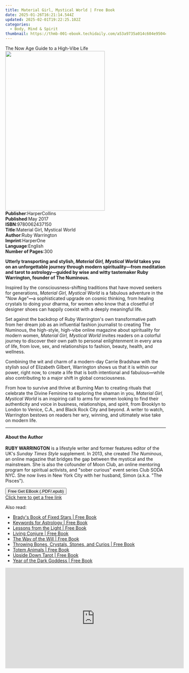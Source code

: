 ```yaml
---
title: Material Girl, Mystical World | Free Book
date: 2025-01-26T16:21:14.544Z
updated: 2025-02-01T19:22:25.102Z
categories:
  - Body, Mind & Spirit
thumbnail: https://thmb-001-ebook.techidaily.com/a53a9735a014c604e9504c744b15e886792058e863c968e0adf42e92d91bc8d9.jpg
---
```

<main id="book-container">
  <div class="flex flex-col">
    <div class="book-brief flex-1 py-6 px-4 sm:p-6 md:py-10 md:px-8">
      <!-- brief-->
      <div class="book-brief-main">The Now Age Guide to a High-Vibe Life</div>
    </div>
    <div
      class="book-meta-info flex-1 grid gap-4 col-start-1 col-end-3 row-start-1 sm:mb-6 sm:grid-cols-4 lg:gap-6 lg:col-start-2 lg:row-end-6 lg:row-span-6 lg:mb-0"
    >
      <div
        class="book-meta-info-left place-content-center mt-4 p-4 text-sm leading-6 col-start-2 col-span-2 dark:text-slate-400"
      >
        <img
          class="w-full h-500 object-cover rounded-lg sm:h-255 sm:col-span-2 lg:col-span-full"
          src="https://img-001-ebook.techidaily.com/f3b6ce8d29edf9e4e6b0eaf4a3182658bb6e5cf9337ff209e7734619029a52e5.jpg"
          alt=""
          width="312"
          height="500"
        />
      </div>
      <div
        class="book-meta-info-right mt-2 col-start-1 row-start-2 col-span-3 self-center"
      >
        <!-- meta data  -->
        <div class="flex flex-col px-4 md:px-8">
          <div class="flex-1">
            <strong>Publisher</strong>:<span class="px-2">HarperCollins</span>
          </div>
          <div class="flex-1">
            <strong>Published</strong>:<span class="px-2">May 2017</span>
          </div>
          <div class="flex-1">
            <strong>ISBN</strong>:<span class="px-2">9780062437150</span>
          </div>
          <div class="flex-1">
            <strong>Title</strong>:<span class="px-2"
              >Material Girl, Mystical World</span
            >
          </div>
          <div class="flex-1">
            <strong>Author</strong>:<span class="px-2">Ruby Warrington</span>
          </div>
          <div class="flex-1">
            <strong>Imprint</strong>:<span class="px-2">HarperOne</span>
          </div>
          <div class="flex-1">
            <strong>Language</strong>:<span class="px-2">English</span>
          </div>
          <div class="flex-1">
            <strong>Number of Pages</strong>:<span class="px-2">300</span>
          </div>
        </div>
      </div>
    </div>
    <div class="book-description flex-1 py-6 px-4 sm:p-6 md:py-10 md:px-8">
      <div class="book-description-main">
        <div accordion-content="" id="description">
          <p>
            <b
              >Utterly transporting and stylish,
              <i>Material Girl, Mystical World</i> takes you on an unforgettable
              journey through modern spirituality</b
            ><b>—</b
            ><b
              >from meditation and tarot to astrology—guided by wise and witty
              tastemaker Ruby Warrington, founder of The Numinous.</b
            >
          </p>
          <p>
            Inspired by the consciousness-shifting traditions that have moved
            seekers for generations, <i>Material Girl, Mystical World </i>is a
            fabulous adventure in the "Now Age"<b>—</b>a sophisticated upgrade
            on cosmic thinking, from healing crystals to doing your dharma, for
            women who know that a closetful of designer shoes can happily
            coexist with a deeply meaningful life.
          </p>
          <p>
            Set against the backdrop of Ruby Warrington's own transformative
            path from her dream job as an influential fashion journalist to
            creating The Numinous, the high-style, high-vibe online magazine
            about spirituality for modern women,
            <i>Material Girl, Mystical World</i> invites readers on a colorful
            journey to discover their own path to personal enlightenment in
            every area of life, from love, sex, and relationships to fashion,
            beauty, health, and wellness.
          </p>
          <p>
            Combining the wit and charm of a modern-day Carrie Bradshaw with the
            stylish soul of Elizabeth Gilbert, Warrington shows us that it is
            within our power, right now, to create a life that is both
            intentional and fabulous<b>—</b>while also contributing to a major
            shift in global consciousness.
          </p>
          <p>
            From how to survive and thrive at Burning Man to creating rituals
            that celebrate the Divine Feminine to exploring the shaman in you,
            <i>Material Girl, Mystical World </i>is an inspiring call to arms
            for women looking to find their authenticity and voice in business,
            relationships, and spirit, from Brooklyn to London to Venice, C.A.,
            and Black Rock City and beyond. A writer to watch, Warrington
            bestows on readers her wry, winning, and ultimately wise take on
            modern life.
          </p>
        </div>
        <div class="accordion-fader"></div>
      </div>
    </div>
    <div class="book-excerpts flex-1 py-6 px-4 sm:p-6 md:py-10 md:px-8">
      <!-- excerpts-->
      <div class="book-excerpts-main">
        <hr />
        <h4 class="placeholder placeholder-heading">
          <span>About the Author</span>
        </h4>
        <p></p>
        <p>
          <b>RUBY WARRINGTON</b> is a lifestyle writer and former features
          editor of the UK's <i>Sunday Times Style </i>supplement. In 2013, she
          created <i>The Numinous</i>, an online magazine that bridges the gap
          between the mystical and the mainstream. She is also the cofounder of
          Moon Club, an online mentoring program for spiritual activists, and
          "sober curious" event series Club SODA NYC. She now lives in New York
          City with her husband, Simon (a.k.a. "The Pisces").
        </p>
        <p></p>
      </div>
    </div>
    <div
      class="book-about-author flex-1 py-6 px-4 sm:p-6 md:py-10 md:px-8"
    ></div>
    <div class="book-free-get flex-1 py-6 px-4 sm:p-6 md:py-10 md:px-8">
      <button
        id="btn-free-get"
        class="bg-blue-500 hover:bg-blue-700 text-white font-bold py-2 px-4 rounded"
      >
        Free Get EBook (.PDF/.epub)
      </button>
      <div id="countdown-display" class="px-2 text-lg mt-2"></div>
      <a
        id="free-link"
        class="hidden bg-blue-500 hover:bg-blue-700 text-white font-bold py-2 px-4 rounded"
        href="https://www.ebooks.com/en-us/book/211350932/material-girl-mystical-world/ruby-warrington/"
        target="_blank"
        >Click here to get a free link</a
      >
    </div>
    <script>
      let countdownTime = 0;
      let countdownInterval = null;
      document
        .getElementById('btn-free-get')
        .addEventListener('click', startCountdown);
      function startCountdown() {
        countdownTime = new Date().getTime() + 60000 * 3;
        countdownInterval = setInterval(updateCountdown, 1000);
        document.getElementById('btn-free-get').disabled = true;
        document
          .getElementById('btn-free-get')
          .classList.add('bg-gray-500', 'cursor-not-allowed');
      }
      function updateCountdown() {
        let currentTime = new Date().getTime();
        let timeLeft = countdownTime - currentTime;
        let secondsLeft = Math.floor(timeLeft / 1000);
        document.getElementById('countdown-display').innerHTML =
          `Remaining time: ${secondsLeft} seconds.`;
        if (secondsLeft <= 0) {
          clearInterval(countdownInterval);
          document.getElementById('btn-free-get').classList.add('hidden');
          document.getElementById('free-link').classList.remove('hidden');
          document.getElementById('countdown-display').innerHTML = '';
        }
      }
    </script>
  </div>
</main>

<ins class="adsbygoogle"
      style="display:block"
      data-ad-client="ca-pub-7571918770474297"
      data-ad-slot="8358498916"
      data-ad-format="auto"
      data-full-width-responsive="true"></ins>
    

<span class="atpl-alsoreadstyle">Also read:</span>
<div><ul>
<li><a href="https://novels-ebooks.techidaily.com/211015377-9781633413368-bradys-book-of-fixed-stars/"><u>Brady's Book of Fixed Stars | Free Book</u></a></li>
<li><a href="https://novels-ebooks.techidaily.com/211015378-9781633413375-keywords-for-astrology/"><u>Keywords for Astrology | Free Book</u></a></li>
<li><a href="https://novels-ebooks.techidaily.com/211015384-9781633413436-lessons-from-the-light/"><u>Lessons from the Light | Free Book</u></a></li>
<li><a href="https://novels-ebooks.techidaily.com/211015383-9781633413252-living-conjure/"><u>Living Conjure | Free Book</u></a></li>
<li><a href="https://novels-ebooks.techidaily.com/211015379-9781633413269-the-way-of-the-will/"><u>The Way of the Will | Free Book</u></a></li>
<li><a href="https://novels-ebooks.techidaily.com/211015382-9781633413405-throwing-bones-crystals-stones-and-curios/"><u>Throwing Bones, Crystals, Stones, and Curios | Free Book</u></a></li>
<li><a href="https://novels-ebooks.techidaily.com/211015376-9781612834948-totem-animals/"><u>Totem Animals | Free Book</u></a></li>
<li><a href="https://novels-ebooks.techidaily.com/211015380-9781633413399-upside-down-tarot/"><u>Upside Down Tarot | Free Book</u></a></li>
<li><a href="https://novels-ebooks.techidaily.com/211015381-9781633413276-year-of-the-dark-goddess/"><u>Year of the Dark Goddess | Free Book</u></a></li>
</ul></div>

<!-- affiliate ads begin -->
<iframe width="560" height="315" src="https://www.youtube.com/embed/AcAYRX0cwwA?si=DxqWU39vqksZbe1s" title="YouTube video player" frameborder="0" allow="accelerometer; autoplay; clipboard-write; encrypted-media; gyroscope; picture-in-picture; web-share" referrerpolicy="strict-origin-when-cross-origin" allowfullscreen></iframe>
<!-- affiliate ads end -->

